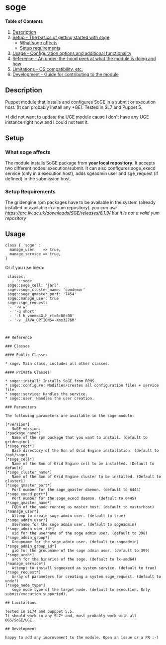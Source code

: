 # soge

#### Table of Contents

1. [Description](#description)
1. [Setup - The basics of getting started with soge](#setup)
    * [What soge affects](#what-soge-affects)
    * [Setup requirements](#setup-requirements)
1. [Usage - Configuration options and additional functionality](#usage)
1. [Reference - An under-the-hood peek at what the module is doing and how](#reference)
1. [Limitations - OS compatibility, etc.](#limitations)
1. [Development - Guide for contributing to the module](#development)

## Description

Puppet module that installs and configures SoGE in a submit or execution host.
(It can probably install any *GE).
Tested in SL7 and Puppet 5.

*I did not want to update the UGE module cause I don't have any UGE instance right now and I could not test it.

## Setup

### What soge affects 

The module installs SoGE package from **your local repository**.
It accepts two different nodes: execution/submit.
It can also configures soge_execd service (only in a execution host), adds
sgeadmin user and sge_request (if defined) in the submission host.

### Setup Requirements 

The gridengine rpm packages have to be available in the system (already installed or available in a yum repository).
*you can use https://arc.liv.ac.uk/downloads/SGE/releases/8.1.9/*
*but it is not a valid yum repository*

## Usage

```puppet
class { 'soge' :
  manage_user    => true,
  manage_service => true,
}
```

Or if you use hiera:

```puppet
 classes:
   - '::soge'
 soge::soge_cell: 'jarl'
 soge::soge_cluster_name: 'condemor'
 soge::soge_qmaster_port: '7454'
 soge::manage_user: true
 soge::sge_request:
  - '-w w'
  - '-q short'
  - '-l h_vmem=4G,h_rt=6:00:00'
  - '-v _JAVA_OPTIONS=-Xmx3276M'



## Reference

### Classes

#### Public Classes

* soge: Main class, includes all other classes.

#### Private Classes

* soge::install: Installs SoGE from RPMS.
* soge::configure: Modifies/creates all configuration files + service file.
* soge::service: Handles the service.
* soge::user: Handles the user creation.

### Parameters

The following parameters are available in the soge module:

[*version*]
   SoGE version.
[*package_name*]
   Name of the rpm package that you want to install. (default to gridengine)
[*soge_root*]
   Base directory of the Son of Grid Engine installation. (default to /opt/soge)
[*soge_cell*]
   Name of the Son of Grid Engine cell to be installed. (Default to default)
[*soge_cluster_name*]
   Name of the Son of Grid Engine cluster to be installed. (Default to cluster1)
[*soge_qmaster_port*]
   Port number for the soge_qmaster daemon. (default to 6444)
[*soge_execd_port*]
   Port number for the soge_execd daemon. (default to 6445)
[*soge_qmaster_name*]
   FQDN of the node running as master host. (default to masterhost)
[*manage_user*]
   Attemp to create soge admin user. (default to true)
[*soge_admin_user*]
   Username for the soge admin user. (default to sogeadmin)
[*soge_admin_user_id*]
   uid for the username of the soge admin user. (default to 398)
[*soge_admin_group*]
   Groupname for the soge admin user. (default to sogeadmin)
[*soge_admin_group_id*]
   gid for the groupname of the soge admin user. (default to 399)
[*soge_arch*]
   arch for the binaries of the soge. (default to lx-amd64)
[*manage_service*]
   Attempt to install sogeexecd as system service. (default to true)
[*soge_request*]
   Array of parameters for creating a system soge_request. (default to undef)
[*soge_node_type*]
   soge node type of the target node. (default to execution. Only submit/execution supported).

## Limitations

Tested in SL74 and pupppet 5.5.
It should work in any SL7* and, most probably work with all OGS/SoGE/UGE.

## Development

happy to add any improvement to the module. Open an issue or a PR :-)
